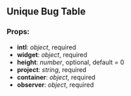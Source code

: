 ## **Unique Bug Table**

### Props:

- **intl**: _object_, required
- **widget**: _object_, required
- **height**: _number_, optional, default = 0
- **project**: _string_, required
- **container**: _object_, required
- **observer**: _object_, required
